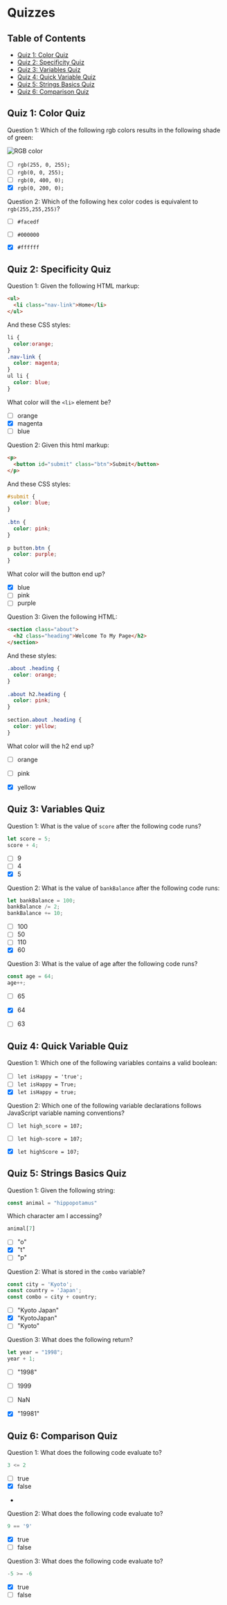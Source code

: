 # Quizzes

## Table of Contents <!-- omit in toc -->

- [Quiz 1: Color Quiz](#quiz-1-color-quiz)
- [Quiz 2: Specificity Quiz](#quiz-2-specificity-quiz)
- [Quiz 3: Variables Quiz](#quiz-3-variables-quiz)
- [Quiz 4: Quick Variable Quiz](#quiz-4-quick-variable-quiz)
- [Quiz 5: Strings Basics Quiz](#quiz-5-strings-basics-quiz)
- [Quiz 6: Comparison Quiz](#quiz-6-comparison-quiz)


## Quiz 1: Color Quiz

Question 1: Which of the following rgb colors results in the following shade of green:

![RGB color](https://img-a.udemycdn.com/redactor/raw/2020-09-19_19-11-23-b20703576a31744b636469184f2d6407.png?05X4IerTqvMKCp9g8eBPh08RgUXzVVGIX5dZyVy_byPWZcSL1lMQKYbg9R5hmCtxD1Hg0RhDjj2W3XRAEEI0wjKd-qcc_nN1NyjyeQKTNYC-zw8mFco3p0kQGlGXmuII5tVr852iDwfobNR_3xQmrMRzJDO28rvDfYgbHUinwQOY7ilF)

- [ ] `rgb(255, 0, 255);`
- [ ] `rgb(0, 0, 255);`
- [ ] `rgb(0, 400, 0);`
- [x] `rgb(0, 200, 0);`

Question 2: Which of the following hex color codes is equivalent to `rgb(255,255,255)`?

- [ ] `#facedf`
- [ ] `#000000`
- [x] `#ffffff`


## Quiz 2: Specificity Quiz

Question 1: Given the following HTML markup:

```html
<ul>
  <li class="nav-link">Home</li>
</ul>
```

And these CSS styles:

```css
li {
  color:orange;
}
.nav-link {
  color: magenta;
}
ul li {
  color: blue;
}
```

What color will the `<li>` element be?

- [ ] orange
- [x] magenta
- [ ] blue

Question 2: Given this html markup:

```html
<p>
  <button id="submit" class="btn">Submit</button>
</p>
```

And these CSS styles:

```css
#submit {
  color: blue;
}
 
.btn {
  color: pink;
}
 
p button.btn {
  color: purple;
}
```

What color will the button end up?

- [x] blue
- [ ] pink
- [ ] purple

Question 3: Given the following HTML:

```html
<section class="about">
  <h2 class="heading">Welcome To My Page</h2>
</section>
```

And these styles:

```css
.about .heading {
  color: orange;
}
 
.about h2.heading {
  color: pink;
}
 
section.about .heading {
  color: yellow;
}
```

What color will the h2 end up?

- [ ] orange
- [ ] pink
- [x] yellow


## Quiz 3: Variables Quiz

Question 1: What is the value of `score` after the following code runs?

```js
let score = 5;
score + 4;
```

- [ ] 9
- [ ] 4
- [x] 5

Question 2: What is the value of `bankBalance` after the following code runs:

```js
let bankBalance = 100;
bankBalance /= 2;
bankBalance += 10;
```

- [ ] 100
- [ ] 50
- [ ] 110
- [x] 60

Question 3: What is the value of age after the following code runs?

```js
const age = 64;
age++;
```

- [ ] 65
- [x] 64
- [ ] 63


## Quiz 4: Quick Variable Quiz

Question 1: Which one of the following variables contains a valid boolean:

- [ ] `let isHappy = 'true';`
- [ ] `let isHappy = True;`
- [x] `let isHappy = true;`

Question 2: Which one of the following variable declarations follows JavaScript variable naming conventions?

- [ ] `let high_score = 107;`
- [ ] `let high-score = 107;`
- [x] `let highScore = 107;`


## Quiz 5: Strings Basics Quiz

Question 1: Given the following string:

```js
const animal = "hippopotamus"
```

Which character am I accessing?

```js
animal[7]
```

- [ ] "o"
- [x] "t"
- [ ] "p"

Question 2: What is stored in the `combo` variable?

```js
const city = 'Kyoto';
const country = 'Japan';
const combo = city + country;
```

- [ ] "Kyoto Japan"
- [x] "KyotoJapan"
- [ ] "Kyoto"

Question 3: What does the following return?

```js
let year = "1998";
year + 1;
```

- [ ] "1998"
- [ ] 1999
- [ ] NaN
- [x] "19981"


## Quiz 6: Comparison Quiz

Question 1: What does the following code evaluate to?

```js
3 <= 2
```

- [ ] true
- [x] false
- 
Question 2: What does the following code evaluate to?

```js
9 == '9'
```

- [x] true
- [ ] false

Question 3: What does the following code evaluate to?

```js
-5 >= -6
```

- [x] true
- [ ] false
